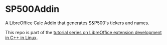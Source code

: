 # SP500Addin

A LibreOffice Calc Addin that generates S&amp;P500's tickers and names.

This repo is part of the [tutorial series on LibreOffice extension development in C++ in Linux](https://niocs.github.io/LOBook/extensions/index.html).

